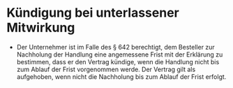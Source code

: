 # Kündigung bei unterlassener Mitwirkung

- Der Unternehmer ist im Falle des § 642 berechtigt, dem Besteller zur Nachholung der Handlung eine angemessene Frist mit der Erklärung zu bestimmen, dass er den Vertrag kündige, wenn die Handlung nicht bis zum Ablauf der Frist vorgenommen werde. Der Vertrag gilt als aufgehoben, wenn nicht die Nachholung bis zum Ablauf der Frist erfolgt.

